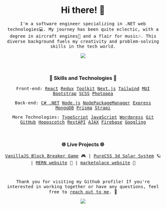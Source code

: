 <h1 align="center">Hi there! 👋</h1>

<p align="center">
  <samp>
    I'm a software engineer specializing in .NET web technologies💻. My journey has been quite eclectic, with a degree in aircraft engines🛫 and a flair for music🎶. This diverse background fuels my creativity and problem-solving skills in the tech world.
  </samp>
</p>

<a align="center" href="https://www.codewars.com/users/Voychy">
  <p align="center">
    <img src="https://www.codewars.com/users/Voychy/badges/small"/>
  </p>
</a>

<br>
<h3 align="center">🚀 Skills and Technologies 🚀</h3>
<p align="center">
  <samp>Front-end: 
    <a href="https://reactjs.org/" target="_blank">React</a> 
    <a href="https://redux.js.org/" target="_blank">Redux</a>
    <a href="https://redux-toolkit.js.org/" target="_blank">Toolkit</a>
    <a href="https://nextjs.org/" target="_blank">Next.js</a>
    <a href="https://tailwindcss.com/" target="_blank">Tailwind</a>
    <a href="https://mui.com/" target="_blank">MUI</a>
    <a href="https://getbootstrap.com/" target="_blank">Bootstrap</a>
    <a href="https://sass-lang.com/" target="_blank">SCSS</a>
    <a href="https://www.photopea.com/" target="_blank">Photopea</a>
  </samp>
</p>

<p align="center">
  <samp>Back-end: 
    <a href="https://learn.microsoft.com/en-us/dotnet/" target="_blank">C# .NET</a>
    <a href="https://nodejs.org/en/" target="_blank">Node.js</a> 
    <a href="https://www.npmjs.com/" target="_blank">NodePackageManager</a> 
    <a href="https://expressjs.com/" target="_blank">Express</a> 
    <a href="https://www.mongodb.com/" target="_blank">MongoDB</a>
    <a href="https://www.prisma.io/" target="_blank">Prisma</a>
    <a href="https://strapi.io/" target="_blank">Strapi</a>
  </samp>
</p>

<p align="center">
  <samp>More Technologies: 
    <a href="https://www.typescriptlang.org/" target="_blank">TypeScript</a>
    <a href="https://developer.mozilla.org/en-US/docs/Web/JavaScript" target="_blank">JavaScript</a> 
    <a href="https://wordpress.org/" target="_blank">Wordpress</a> 
    <a href="https://git-scm.com/" target="_blank">Git</a> 
    <a href="https://github.com/" target="_blank">GitHub</a> 
    <a href="https://hoppscotch.io/" target="_blank">Hoppscotch</a>
    <a href="https://restfulapi.net/" target="_blank">RestAPI</a>
    <a href="https://developer.mozilla.org/en-US/docs/Web/Guide/AJAX" target="_blank">AJAX</a> 
    <a href="https://firebase.google.com/" target="_blank">Firebase</a> 
    <a href="https://www.google.com/" target="_blank">Googling</a>
  </samp>
</p>

<br>
<h3 align="center">🌐 Live Projects 🌐</h3>
<p align="center">
  <samp>
    <a href="https://wojkr.github.io/block-breaker/" target="_blank">VanillaJS Block Breaker Game</a> 🎮 | 
    <a href="https://wojkr.github.io/pureCSS-solar-system/" target="_blank">PureCSS 3d Solar System</a> 🪐 | 
    <a href="https://sweet-app-try.onrender.com/" target="_blank">MERN website</a> 🛒 | 
    <a href="https://nomad-hive-marketplace.vercel.app/" target="_blank">marketplace website</a> 🏡
   </samp>
</p>

<br>
<p align="center"> 
  <samp>
    Thank you for visiting my Github profile! If you're interested in working together or have any questions, feel free to <a href="https://wojkr.github.io/portfolio/#contact" target="_blank">reach out to me</a>.
  </samp> 🙌
</p>
<p align="center"> 
  <img src="https://komarev.com/ghpvc/?username=wojkr&style=flat-square"/>
</p>
